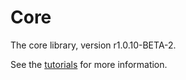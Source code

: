 # Core

The core library, version r1.0.10-BETA-2.

See the [tutorials](tutorials/index.md) for more information.
